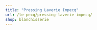 ```yaml
---
title: "Pressing Laverie Impecq"
url: /le-pecq/pressing-laverie-impecq/
shop: blanchisserie
---
```

